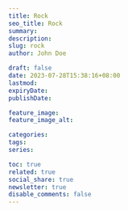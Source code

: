 ```yaml
---
title: Rock
seo_title: Rock
summary: 
description: 
slug: rock
author: John Doe

draft: false
date: 2023-07-28T15:38:16+08:00
lastmod: 
expiryDate: 
publishDate: 

feature_image: 
feature_image_alt: 

categories:
tags:
series:

toc: true
related: true
social_share: true
newsletter: true
disable_comments: false
---
```



